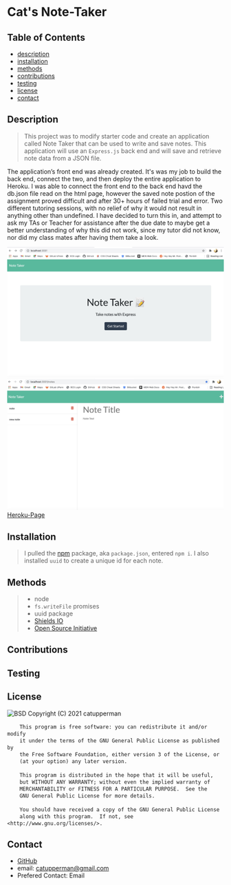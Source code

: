 # Cat's Note-Taker
## Table of Contents
* [description](#description)
* [installation](#installation)
* [methods](#methods)
* [contributions](#contributions)
* [testing](#testing)
* [license](#license)
* [contact](#contact)


## Description
> This project was to modify starter code and create an application called Note Taker that can be used to write and save notes. This application will use an ```Express.js```  back end and will save and retrieve note data from a JSON file.

The application’s front end was already created. It's was my job to build the back end, connect the two, and then deploy the entire application to Heroku.  I was able to connect the front end to the back end havd the db.json file read on the html page, however the saved note postion of the assignment proved difficult and after 30+ hours of failed trial and error.  Two different tutoring sessions, with no relief of why it would not result in anything other than undefined.  I have decided to turn this in, and attempt to ask my TAs or Teacher for assistance after the due date to maybe get a better understanding of why this did not work, since my tutor did not know, nor did my class mates after having them take a look. 

![welcome](Develop/images/welcomepage.jpeg)
![notes-screen](Develop/images/notes-screen.jpeg)
[Heroku-Page]()

>
## Installation
> I pulled the [npm](https://www.npmjs.com/) package, aka ```package.json```, entered ```npm i```. I also installed ```uuid``` to create a unique id for each note. 
## Methods
> * node 
> * ```fs.writeFile```  promises 
> * uuid package 
> * [Shields IO](https://shields.io/category/license) 
> * [Open Source Initiative](https://opensource.org/licenses/BSD-3-Clause) 
## Contributions
>
## Testing
> 
## License
![BSD](https://img.shields.io/badge/License-GPL-blue)
Copyright (C) 2021 catupperman

        This program is free software: you can redistribute it and/or modify
        it under the terms of the GNU General Public License as published by
        the Free Software Foundation, either version 3 of the License, or
        (at your option) any later version.
        
        This program is distributed in the hope that it will be useful,
        but WITHOUT ANY WARRANTY; without even the implied warranty of
        MERCHANTABILITY or FITNESS FOR A PARTICULAR PURPOSE.  See the
        GNU General Public License for more details.
        
        You should have received a copy of the GNU General Public License
        along with this program.  If not, see <http://www.gnu.org/licenses/>.
## Contact
* [GitHub](github.com/catupperman)
* email:  catupperman@gmail.com
* Prefered Contact: Email